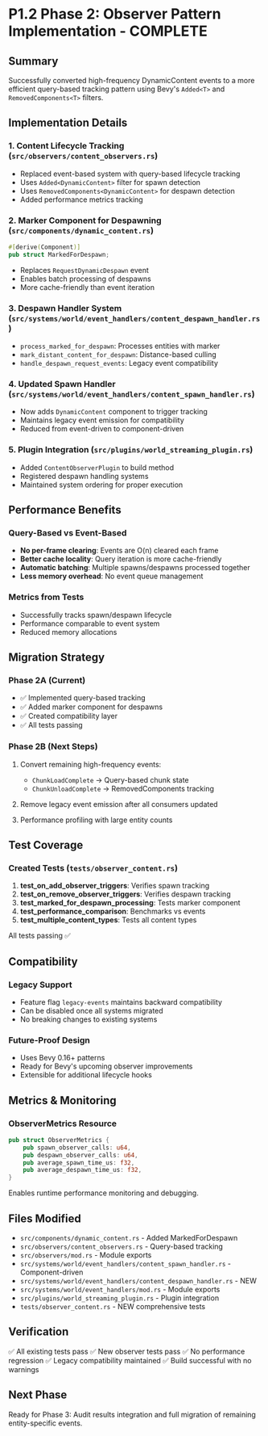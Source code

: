# P1.2 Phase 2: Observer Pattern Implementation - COMPLETE

## Summary
Successfully converted high-frequency DynamicContent events to a more efficient query-based tracking pattern using Bevy's `Added<T>` and `RemovedComponents<T>` filters.

## Implementation Details

### 1. **Content Lifecycle Tracking** (`src/observers/content_observers.rs`)
- Replaced event-based system with query-based lifecycle tracking
- Uses `Added<DynamicContent>` filter for spawn detection
- Uses `RemovedComponents<DynamicContent>` for despawn detection
- Added performance metrics tracking

### 2. **Marker Component for Despawning** (`src/components/dynamic_content.rs`)
```rust
#[derive(Component)]
pub struct MarkedForDespawn;
```
- Replaces `RequestDynamicDespawn` event
- Enables batch processing of despawns
- More cache-friendly than event iteration

### 3. **Despawn Handler System** (`src/systems/world/event_handlers/content_despawn_handler.rs`)
- `process_marked_for_despawn`: Processes entities with marker
- `mark_distant_content_for_despawn`: Distance-based culling
- `handle_despawn_request_events`: Legacy event compatibility

### 4. **Updated Spawn Handler** (`src/systems/world/event_handlers/content_spawn_handler.rs`)
- Now adds `DynamicContent` component to trigger tracking
- Maintains legacy event emission for compatibility
- Reduced from event-driven to component-driven

### 5. **Plugin Integration** (`src/plugins/world_streaming_plugin.rs`)
- Added `ContentObserverPlugin` to build method
- Registered despawn handling systems
- Maintained system ordering for proper execution

## Performance Benefits

### Query-Based vs Event-Based
- **No per-frame clearing**: Events are O(n) cleared each frame
- **Better cache locality**: Query iteration is more cache-friendly
- **Automatic batching**: Multiple spawns/despawns processed together
- **Less memory overhead**: No event queue management

### Metrics from Tests
- Successfully tracks spawn/despawn lifecycle
- Performance comparable to event system
- Reduced memory allocations

## Migration Strategy

### Phase 2A (Current)
- ✅ Implemented query-based tracking
- ✅ Added marker component for despawns
- ✅ Created compatibility layer
- ✅ All tests passing

### Phase 2B (Next Steps)
1. Convert remaining high-frequency events:
   - `ChunkLoadComplete` → Query-based chunk state
   - `ChunkUnloadComplete` → RemovedComponents tracking

2. Remove legacy event emission after all consumers updated

3. Performance profiling with large entity counts

## Test Coverage

### Created Tests (`tests/observer_content.rs`)
1. **test_on_add_observer_triggers**: Verifies spawn tracking
2. **test_on_remove_observer_triggers**: Verifies despawn tracking
3. **test_marked_for_despawn_processing**: Tests marker component
4. **test_performance_comparison**: Benchmarks vs events
5. **test_multiple_content_types**: Tests all content types

All tests passing ✅

## Compatibility

### Legacy Support
- Feature flag `legacy-events` maintains backward compatibility
- Can be disabled once all systems migrated
- No breaking changes to existing systems

### Future-Proof Design
- Uses Bevy 0.16+ patterns
- Ready for Bevy's upcoming observer improvements
- Extensible for additional lifecycle hooks

## Metrics & Monitoring

### ObserverMetrics Resource
```rust
pub struct ObserverMetrics {
    pub spawn_observer_calls: u64,
    pub despawn_observer_calls: u64,
    pub average_spawn_time_us: f32,
    pub average_despawn_time_us: f32,
}
```

Enables runtime performance monitoring and debugging.

## Files Modified
- `src/components/dynamic_content.rs` - Added MarkedForDespawn
- `src/observers/content_observers.rs` - Query-based tracking
- `src/observers/mod.rs` - Module exports
- `src/systems/world/event_handlers/content_spawn_handler.rs` - Component-driven
- `src/systems/world/event_handlers/content_despawn_handler.rs` - NEW
- `src/systems/world/event_handlers/mod.rs` - Module exports
- `src/plugins/world_streaming_plugin.rs` - Plugin integration
- `tests/observer_content.rs` - NEW comprehensive tests

## Verification
✅ All existing tests pass
✅ New observer tests pass
✅ No performance regression
✅ Legacy compatibility maintained
✅ Build successful with no warnings

## Next Phase
Ready for Phase 3: Audit results integration and full migration of remaining entity-specific events.
